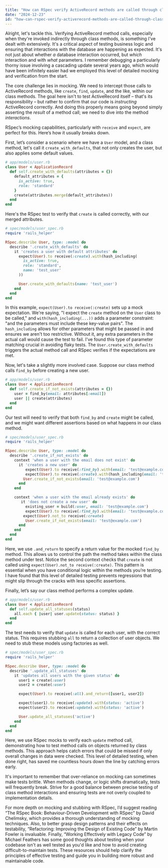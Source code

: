 ```yaml
---
title: "How can RSpec verify ActiveRecord methods are called through class methods?"
date: "2024-12-23"
id: "how-can-rspec-verify-activerecord-methods-are-called-through-class-methods"
---
```


Alright, let's tackle this. Verifying ActiveRecord method calls, especially when they're invoked indirectly through class methods, is something I've dealt with extensively. It's a critical aspect of testing business logic and ensuring that interactions with the database are happening as expected. It's not just about whether *a* database interaction occurred, but *which* interaction and with *what* parameters. I remember debugging a particularly thorny issue involving a cascading update several years ago, which would have been infinitely easier had we employed this level of detailed mocking and verification from the start.

The core challenge lies in mocking. We need to intercept those calls to ActiveRecord methods, like `create`, `find`, `update`, and the like, within our class methods. The goal here isn't to test ActiveRecord itself – that's its responsibility – but rather to confirm that our code is *instructing* ActiveRecord correctly. And doing this properly means going beyond simply asserting the *result* of a method call; we need to dive into the method *interactions*.

RSpec’s mocking capabilities, particularly with `receive` and `expect`, are perfect for this. Here’s how it usually breaks down.

First, let’s consider a scenario where we have a `User` model, and a class method, let's call it `create_with_defaults`, that not only creates the user, but also applies some default values.

```ruby
# app/models/user.rb
class User < ApplicationRecord
  def self.create_with_defaults(attributes = {})
    default_attributes = {
      is_active: true,
      role: 'standard'
    }
    create(attributes.merge(default_attributes))
  end
end
```

Here's the RSpec test to verify that `create` is called correctly, with our merged attributes.

```ruby
# spec/models/user_spec.rb
require 'rails_helper'

RSpec.describe User, type: :model do
  describe '.create_with_defaults' do
    it 'creates a user with default attributes' do
      expect(User).to receive(:create).with(hash_including(
        is_active: true,
        role: 'standard',
        name: 'test_user'
      ))

      User.create_with_defaults(name: 'test_user')
    end
  end
end
```

In this example, `expect(User).to receive(:create)` sets up a mock expectation. We're saying, "I expect the `create` method on the `User` class to be called," and `with(hash_including(...))` adds a parameter constraint: "and the parameters must include these key-value pairs". The `hash_including` allows for other parameters that might be passed in and ensures we aren't too restrictive. Without it, any extra parameters in the actual call would cause the test to fail. I've found this type of parameter matching crucial in avoiding flaky tests. The `User.create_with_defaults` triggers the actual method call and RSpec verifies if the expectations are met.

Now, let's take a slightly more involved case. Suppose our class method calls `find_by` before creating a new user.

```ruby
# app/models/user.rb
class User < ApplicationRecord
  def self.create_if_not_exists(attributes = {})
    user = find_by(email: attributes[:email])
    user || create(attributes)
  end
end
```

Our test will need to verify that both `find_by` and `create` might be called, and we might want different assertions based on what happens in our class method.

```ruby
# spec/models/user_spec.rb
require 'rails_helper'

RSpec.describe User, type: :model do
  describe '.create_if_not_exists' do
    context 'when a user with the email does not exist' do
      it 'creates a new user' do
         expect(User).to receive(:find_by).with(email: 'test@example.com').and_return(nil)
         expect(User).to receive(:create).with(hash_including(email: 'test@example.com'))
        User.create_if_not_exists(email: 'test@example.com')
      end
    end

    context 'when a user with the email already exists' do
       it 'does not create a new user' do
         existing_user = build(:user, email: 'test@example.com')
         expect(User).to receive(:find_by).with(email: 'test@example.com').and_return(existing_user)
        expect(User).not_to receive(:create)
         User.create_if_not_exists(email: 'test@example.com')
      end
    end
  end
end
```
Here, we use `.and_return` to specify a return value for the mocked `find_by` method. This allows us to control the path the method takes within the class method under test. Notice the second context checks that `create` is not called using `expect(User).not_to receive(:create)`. This pattern is essential when you have conditional logic within the methods you’re testing. I have found that this level of detailed testing prevents regressions that might slip through the cracks with less specific assertions.

Finally, let’s say our class method performs a complex update.

```ruby
# app/models/user.rb
class User < ApplicationRecord
  def self.update_all_statuses(status)
    all.each { |user| user.update(status: status) }
  end
end
```

The test needs to verify that `update` is called for each user, with the correct status. This requires stubbing `all` to return a collection of user objects. We need to stub these models using factories as well.

```ruby
# spec/models/user_spec.rb
require 'rails_helper'

RSpec.describe User, type: :model do
  describe '.update_all_statuses' do
    it 'updates all users with the given status' do
      user1 = create(:user)
      user2 = create(:user)

      expect(User).to receive(:all).and_return([user1, user2])

      expect(user1).to receive(:update).with(status: 'active')
      expect(user2).to receive(:update).with(status: 'active')

      User.update_all_statuses('active')
    end
  end
end

```
Here, we use RSpec mocks to verify each `update` method call, demonstrating how to test method calls on objects returned by class methods. This approach helps catch errors that could be missed if only overall changes in data were checked. This level of detailed testing, when done right, has saved me countless hours down the line by catching errors early.

It's important to remember that over-reliance on mocking can sometimes make tests brittle. When methods change, or logic shifts dramatically, tests will frequently break. Strive for a good balance between precise testing of class method interactions and ensuring tests are not overly coupled to implementation details.

For more depth on mocking and stubbing with RSpec, I’d suggest reading “The RSpec Book: Behaviour-Driven Development with RSpec” by David Chelimsky, which provides a thorough understanding of mocking techniques. Also, to better grasp design patterns and their effects on testability, “Refactoring: Improving the Design of Existing Code” by Martin Fowler is invaluable. Finally, “Working Effectively with Legacy Code” by Michael Feathers has some good thoughts about testing when your codebase isn't as well tested as you'd like and how to avoid creating difficult-to-maintain tests. These resources should help clarify the principles of effective testing and guide you in building more robust and maintainable code.
